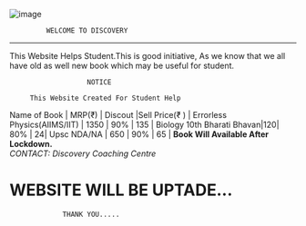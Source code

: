 
 ![image](https://yt3.ggpht.com/a/AATXAJzL3lJx71y0-Zw3mITaW6DDfwg9ztjB4PgtYg=s100-c-k-c0xffffffff-no-rj-mo)
 
 ```
          WELCOME TO DISCOVERY 
  ```  
  ------

  This Website Helps Student.This is good initiative,
  As we know that we all have old as well new book which may be useful for student.

                       NOTICE
                            
         This Website Created For Student Help 
 
Name of Book    |  MRP(₹) | Discout |Sell Price(₹ ) |
 Errorless Physics(AIIMS/IIT) | 1350 | 90% | 135 |
  Biology 10th Bharati Bhavan|120| 80% | 24| 
   Upsc NDA/NA | 650 | 90% | 65 |
 **Book Will Available After Lockdown.**  
 *CONTACT: Discovery Coaching Centre* 

  
#         WEBSITE WILL BE UPTADE...
                 THANK YOU.....
